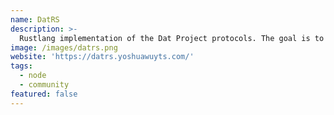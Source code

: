 ```yaml
---
name: DatRS
description: >-
  Rustlang implementation of the Dat Project protocols. The goal is to eventually bind to C, WebAssembly, Swift and Java to support most native platforms.
image: /images/datrs.png
website: 'https://datrs.yoshuawuyts.com/'
tags:
  - node
  - community
featured: false
---
```

